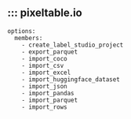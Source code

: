 ## ::: pixeltable.io

    options:
      members:
        - create_label_studio_project
        - export_parquet
        - import_coco
        - import_csv
        - import_excel
        - import_huggingface_dataset
        - import_json
        - import_pandas
        - import_parquet
        - import_rows
